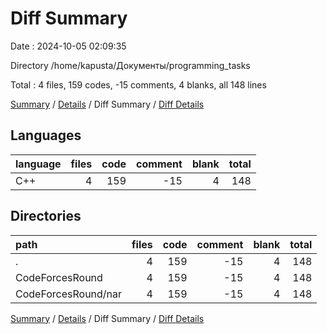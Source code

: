 # Diff Summary

Date : 2024-10-05 02:09:35

Directory /home/kapusta/Документы/programming_tasks

Total : 4 files,  159 codes, -15 comments, 4 blanks, all 148 lines

[Summary](results.md) / [Details](details.md) / Diff Summary / [Diff Details](diff-details.md)

## Languages
| language | files | code | comment | blank | total |
| :--- | ---: | ---: | ---: | ---: | ---: |
| C++ | 4 | 159 | -15 | 4 | 148 |

## Directories
| path | files | code | comment | blank | total |
| :--- | ---: | ---: | ---: | ---: | ---: |
| . | 4 | 159 | -15 | 4 | 148 |
| CodeForcesRound | 4 | 159 | -15 | 4 | 148 |
| CodeForcesRound/nar | 4 | 159 | -15 | 4 | 148 |

[Summary](results.md) / [Details](details.md) / Diff Summary / [Diff Details](diff-details.md)